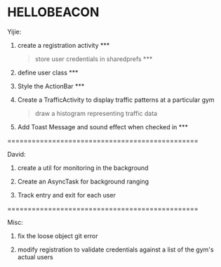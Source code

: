 HELLOBEACON
===============================================

Yijie:

1. create a registration activity ***
	> store user credentials in sharedprefs ***
	
2. define user class ***

3. Style the ActionBar ***
	
4. Create a TrafficActivity to display traffic patterns at a particular gym
	> draw a histogram representing traffic data
	
5. Add Toast Message and sound effect when checked in ***


===============================================

David:

1. create a util for monitoring in the background

2. Create an AsyncTask for background ranging

3. Track entry and exit for each user


===============================================

Misc:

1. fix the loose object git error

2. modify registration to validate credentials against a list of the gym's actual users